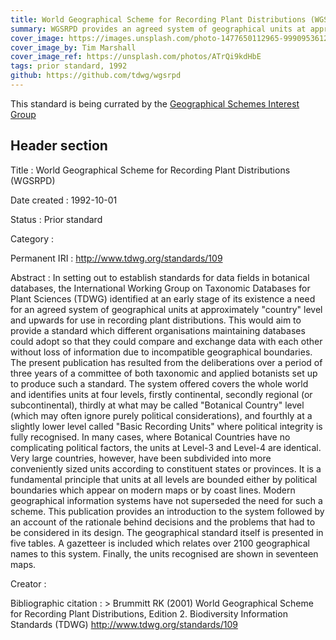 ```yaml
---
title: World Geographical Scheme for Recording Plant Distributions (WGSRPD)
summary: WGSRPD provides an agreed system of geographical units at approximately "country" level and upwards for use in recording plant distributions. It allows adopting organizations to compare and exchange data with each other without loss of information due to incompatible geographical boundaries. The system offered covers the whole world and identifies units at four levels, firstly continental, secondly regional (or subcontinental), thirdly at what may be called "Botanical Country" level (which may often ignore purely political considerations), and fourthly at a slightly lower level called "Basic Recording Units" where political integrity is fully recognised.
cover_image: https://images.unsplash.com/photo-1477650112965-999095361212
cover_image_by: Tim Marshall
cover_image_ref: https://unsplash.com/photos/ATrQi9kdHbE
tags: prior standard, 1992
github: https://github.com/tdwg/wgsrpd
---
```


<div class="alert alert-info">
    This standard is being currated by the <a href="https://www.tdwg.org/community/geoschemes/">Geographical Schemes Interest Group</a> 
</div>

## Header section

Title
: World Geographical Scheme for Recording Plant Distributions (WGSRPD)

Date created
: 1992-10-01

Status
: Prior standard

Category
: 

Permanent IRI
: <http://www.tdwg.org/standards/109>

Abstract
: In setting out to establish standards for data fields in botanical databases, the International Working Group on Taxonomic Databases for Plant Sciences (TDWG) identified at an early stage of its existence a need for an agreed system of geographical units at approximately "country" level and upwards for use in recording plant distributions. This would aim to provide a standard which different organisations maintaining databases could adopt so that they could compare and exchange data with each other without loss of information due to incompatible geographical boundaries. The present publication has resulted from the deliberations over a period of three years of a committee of both taxonomic and applied botanists set up to produce such a standard. The system offered covers the whole world and identifies units at four levels, firstly continental, secondly regional (or subcontinental), thirdly at what may be called "Botanical Country" level (which may often ignore purely political considerations), and fourthly at a slightly lower level called "Basic Recording Units" where political integrity is fully recognised. In many cases, where Botanical Countries have no complicating political factors, the units at Level-3 and Level-4 are identical. Very large countries, however, have been subdivided into more conveniently sized units according to constituent states or provinces. It is a fundamental principle that units at all levels are bounded either by political boundaries which appear on modern maps or by coast lines. Modern geographical information systems have not superseded the need for such a scheme. This publication provides an introduction to the system followed by an account of the rationale behind decisions and the problems that had to be considered in its design. The geographical standard itself is presented in five tables. A gazetteer is included which relates over 2100 geographical names to this system. Finally, the units recognised are shown in seventeen maps.

Creator
: 

Bibliographic citation
: > Brummitt RK (2001) World Geographical Scheme for Recording Plant Distributions, Edition 2. Biodiversity Information Standards (TDWG) <http://www.tdwg.org/standards/109>
